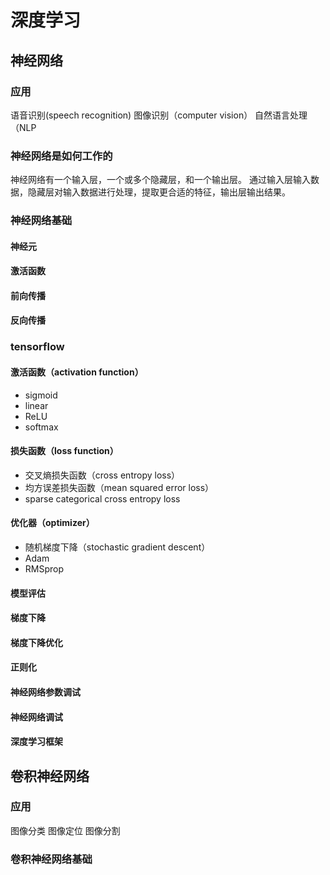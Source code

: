 # 深度学习

## 神经网络

### 应用

语音识别(speech recognition)
图像识别（computer vision）
自然语言处理（NLP

### 神经网络是如何工作的

神经网络有一个输入层，一个或多个隐藏层，和一个输出层。
通过输入层输入数据，隐藏层对输入数据进行处理，提取更合适的特征，输出层输出结果。

### 神经网络基础

#### 神经元

#### 激活函数

#### 前向传播

#### 反向传播

### tensorflow

#### 激活函数（activation function）

- sigmoid
- linear
- ReLU
- softmax

#### 损失函数（loss function）

- 交叉熵损失函数（cross entropy loss）
- 均方误差损失函数（mean squared error loss）
- sparse categorical cross entropy loss

#### 优化器（optimizer）

- 随机梯度下降（stochastic gradient descent）
- Adam
- RMSprop

#### 模型评估

#### 梯度下降

#### 梯度下降优化

#### 正则化

#### 神经网络参数调试

#### 神经网络调试

#### 深度学习框架

## 卷积神经网络

### 应用

图像分类
图像定位
图像分割

### 卷积神经网络基础
